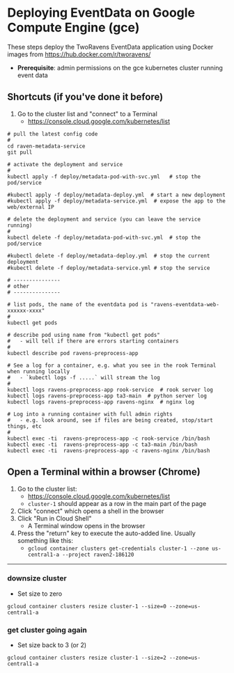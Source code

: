 # Deploying EventData on Google Compute Engine (gce)

These steps deploy the TwoRavens EventData application using Docker images from https://hub.docker.com/r/tworavens/

- **Prerequisite**: admin permissions on the gce kubernetes cluster running event data


## Shortcuts (if you've done it before)

1. Go to the cluster list and "connect" to a Terminal
    - https://console.cloud.google.com/kubernetes/list

```
# pull the latest config code
#
cd raven-metadata-service
git pull

# activate the deployment and service
#
kubectl apply -f deploy/metadata-pod-with-svc.yml   # stop the pod/service

#kubectl apply -f deploy/metadata-deploy.yml  # start a new deployment
#kubectl apply -f deploy/metadata-service.yml  # expose the app to the web/external IP

# delete the deployment and service (you can leave the service running)
#
kubectl delete -f deploy/metadata-pod-with-svc.yml  # stop the pod/service

#kubectl delete -f deploy/metadata-deploy.yml  # stop the current deployment
#kubectl delete -f deploy/metadata-service.yml # stop the service

# ---------------
# other
# ---------------

# list pods, the name of the eventdata pod is "ravens-eventdata-web-xxxxxx-xxxx"
#
kubectl get pods

# describe pod using name from "kubectl get pods"
#   - will tell if there are errors starting containers
#
kubectl describe pod ravens-preprocess-app

# See a log for a container, e.g. what you see in the rook Terminal when running locally
#   - `kubectl logs -f .....` will stream the log
#
kubectl logs ravens-preprocess-app rook-service  # rook server log
kubectl logs ravens-preprocess-app ta3-main  # python server log
kubectl logs ravens-preprocess-app ravens-nginx  # nginx log

# Log into a running container with full admin rights
#   - e.g. look around, see if files are being created, stop/start things, etc
#
kubectl exec -ti  ravens-preprocess-app -c rook-service /bin/bash
kubectl exec -ti  ravens-preprocess-app -c ta3-main /bin/bash
kubectl exec -ti  ravens-preprocess-app -c ravens-nginx /bin/bash

```

## Open a Terminal within a browser (Chrome)

1. Go to the cluster list:
    - https://console.cloud.google.com/kubernetes/list
    - `cluster-1` should appear as a row in the main part of the page
1. Click "connect" which opens a shell in the browser
1. Click "Run in Cloud Shell"
    - A Terminal window opens in the browser
1. Press the "return" key to execute the auto-added line.  Usually something like this:
    - `gcloud container clusters get-credentials cluster-1 --zone us-central1-a --project raven2-186120`


---


### downsize cluster

- Set size to zero

```
gcloud container clusters resize cluster-1 --size=0 --zone=us-central1-a
```

### get cluster going again

- Set size back to 3 (or 2)

```
gcloud container clusters resize cluster-1 --size=2 --zone=us-central1-a
```

